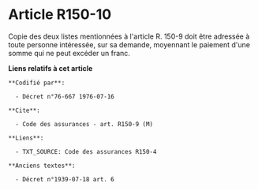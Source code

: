 # Article R150-10

Copie des deux listes mentionnées à l'article R. 150-9 doit être adressée à toute personne intéressée, sur sa demande,
moyennant le paiement d'une somme qui ne peut excéder un franc.

**Liens relatifs à cet article**

	**Codifié par**:

	  - Décret n°76-667 1976-07-16

	**Cite**:

	  - Code des assurances - art. R150-9 (M)

	**Liens**:

	  - TXT_SOURCE: Code des assurances R150-4

	**Anciens textes**:

	  - Décret n°1939-07-18 art. 6
